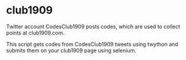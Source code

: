 # club1909
Twitter account CodesClub1909 posts codes, which are used to collect points at club1909.com.

This script gets codes from CodesClub1909 tweets using twython and submits them on your club1909 page using selenium.
